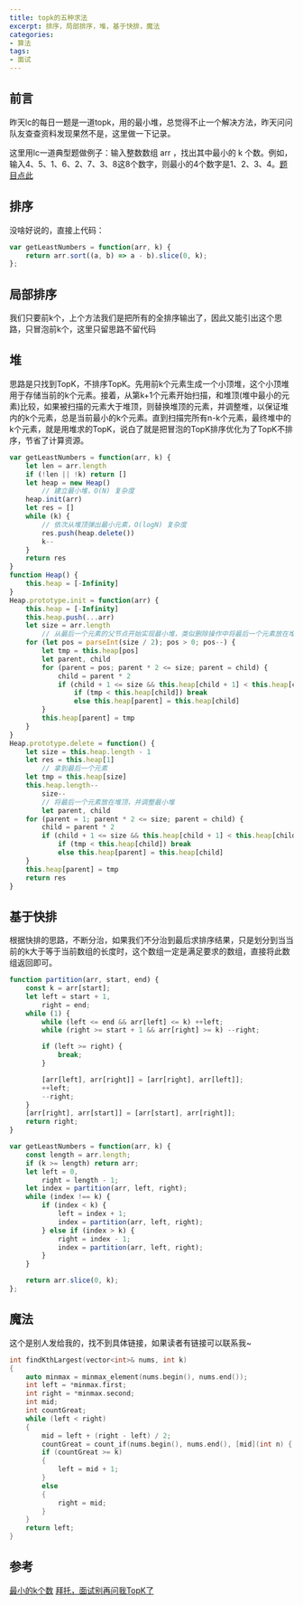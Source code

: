 ```yaml
---
title: topk的五种求法
excerpt: 排序，局部排序，堆，基于快排，魔法
categories:
- 算法
tags:
- 面试
---
```


## 前言
昨天lc的每日一题是一道topk，用的最小堆，总觉得不止一个解决方法，昨天问问队友查查资料发现果然不是，这里做一下记录。

这里用lc一道典型题做例子：输入整数数组 arr ，找出其中最小的 k 个数。例如，输入4、5、1、6、2、7、3、8这8个数字，则最小的4个数字是1、2、3、4。[题目点此](https://leetcode-cn.com/problems/zui-xiao-de-kge-shu-lcof/)

## 排序
没啥好说的，直接上代码：

```javascript
var getLeastNumbers = function(arr, k) {
    return arr.sort((a, b) => a - b).slice(0, k);
};
```

## 局部排序
我们只要前k个，上个方法我们是把所有的全排序输出了，因此又能引出这个思路，只冒泡前k个，这里只留思路不留代码

## 堆
思路是只找到TopK，不排序TopK。先用前k个元素生成一个小顶堆，这个小顶堆用于存储当前的k个元素。接着，从第k+1个元素开始扫描，和堆顶(堆中最小的元素)比较，如果被扫描的元素大于堆顶，则替换堆顶的元素，并调整堆，以保证堆内的k个元素，总是当前最小的k个元素。直到扫描完所有n-k个元素，最终堆中的k个元素，就是用堆求的TopK，说白了就是把冒泡的TopK排序优化为了TopK不排序，节省了计算资源。

```javascript
var getLeastNumbers = function(arr, k) {
    let len = arr.length
    if (!len || !k) return []
    let heap = new Heap()
        // 建立最小堆，O(N) 复杂度
    heap.init(arr)
    let res = []
    while (k) {
        // 依次从堆顶弹出最小元素，O(logN) 复杂度
        res.push(heap.delete())
        k--
    }
    return res
}
function Heap() {
    this.heap = [-Infinity]
}
Heap.prototype.init = function(arr) {
    this.heap = [-Infinity]
    this.heap.push(...arr)
    let size = arr.length
        // 从最后一个元素的父节点开始实现最小堆，类似删除操作中将最后一个元素放在堆顶进行调整。
    for (let pos = parseInt(size / 2); pos > 0; pos--) {
        let tmp = this.heap[pos]
        let parent, child
        for (parent = pos; parent * 2 <= size; parent = child) {
            child = parent * 2
            if (child + 1 <= size && this.heap[child + 1] < this.heap[child]) child++
                if (tmp < this.heap[child]) break
                else this.heap[parent] = this.heap[child]
        }
        this.heap[parent] = tmp
    }
}
Heap.prototype.delete = function() {
    let size = this.heap.length - 1
    let res = this.heap[1]
        // 拿到最后一个元素
    let tmp = this.heap[size]
    this.heap.length--
        size--
        // 将最后一个元素放在堆顶，并调整最小堆
        let parent, child
    for (parent = 1; parent * 2 <= size; parent = child) {
        child = parent * 2
        if (child + 1 <= size && this.heap[child + 1] < this.heap[child]) child++
            if (tmp < this.heap[child]) break
            else this.heap[parent] = this.heap[child]
    }
    this.heap[parent] = tmp
    return res
}
```

## 基于快排
根据快排的思路，不断分治，如果我们不分治到最后求排序结果，只是划分到当当前的k大于等于当前数组的长度时，这个数组一定是满足要求的数组，直接将此数组返回即可。

```javascript
function partition(arr, start, end) {
    const k = arr[start];
    let left = start + 1,
        right = end;
    while (1) {
        while (left <= end && arr[left] <= k) ++left;
        while (right >= start + 1 && arr[right] >= k) --right;

        if (left >= right) {
            break;
        }

        [arr[left], arr[right]] = [arr[right], arr[left]];
        ++left;
        --right;
    }
    [arr[right], arr[start]] = [arr[start], arr[right]];
    return right;
}

var getLeastNumbers = function(arr, k) {
    const length = arr.length;
    if (k >= length) return arr;
    let left = 0,
        right = length - 1;
    let index = partition(arr, left, right);
    while (index !== k) {
        if (index < k) {
            left = index + 1;
            index = partition(arr, left, right);
        } else if (index > k) {
            right = index - 1;
            index = partition(arr, left, right);
        }
    }

    return arr.slice(0, k);
};
```

## 魔法
这个是别人发给我的，找不到具体链接，如果读者有链接可以联系我~

```c++
int findKthLargest(vector<int>& nums, int k)
{
	auto minmax = minmax_element(nums.begin(), nums.end());
	int left = *minmax.first;
	int right = *minmax.second;
	int mid;
	int countGreat;
	while (left < right)
	{
		mid = left + (right - left) / 2;
		countGreat = count_if(nums.begin(), nums.end(), [mid](int n) { return n> mid;});
		if (countGreat >= k)
		{
			left = mid + 1;
		}
		else
		{
			right = mid;
		}
	}
	return left;
}
```

## 参考
[最小的k个数](https://leetcode-cn.com/problems/zui-xiao-de-kge-shu-lcof/solution/zui-xiao-de-kge-shu-by-leetcode-solution/)
[拜托，面试别再问我TopK了](https://zhuanlan.51cto.com/art/201809/584259.htm)